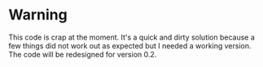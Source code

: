 # Warning

This code is crap at the moment.  It's a quick and dirty solution because a few
things did not work out as expected but I needed a working version.  The code will be
redesigned for version 0.2.
